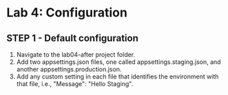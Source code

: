 ﻿# Lab 4: Configuration

## STEP 1 - Default configuration

1. Navigate to the lab04-after project folder.
2. Add two appsettings.json files, one called appsettings.staging.json, and another appsettings.production.json.
3. Add any custom setting in each file that identifies the environment with that file, i.e., "Message": "Hello Staging".
